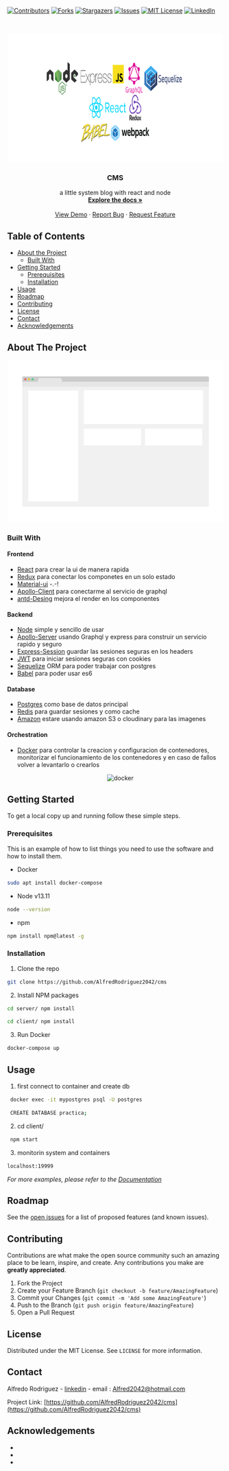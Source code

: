 <!-- PROJECT SHIELDS -->
<!--
*** I'm using markdown "reference style" links for readability.
*** Reference links are enclosed in brackets [ ] instead of parentheses ( ).
*** See the bottom of this document for the declaration of the reference variables
*** for contributors-url, forks-url, etc. This is an optional, concise syntax you may use.
*** https://www.markdownguide.org/basic-syntax/#reference-style-links
-->

[![Contributors][contributors-shield]][contributors-url]
[![Forks][forks-shield]][forks-url]
[![Stargazers][stars-shield]][stars-url]
[![Issues][issues-shield]][issues-url]
[![MIT License][license-shield]][license-url]
[![LinkedIn][linkedin-shield]][linkedin-url]

<!-- PROJECT LOGO -->
<br />
<p align="center">
  <a href="https://github.com/AlfredRodriguez2042/cms">
    <img src="images/dev-logos.png" alt="Logo" width="800" height="300">
  </a>

  <h3 align="center">CMS</h3>

  <p align="center">
   a little system blog with react and node
    <br />
    <a href="https://github.com/github_username/repo"><strong>Explore the docs »</strong></a>
    <br />
    <br />
    <a href="https://github.com/github_username/repo">View Demo</a>
    ·
    <a href="https://github.com/github_username/repo/issues">Report Bug</a>
    ·
    <a href="https://github.com/github_username/repo/issues">Request Feature</a>
  </p>
</p>

<!-- TABLE OF CONTENTS -->

## Table of Contents

- [About the Project](#about-the-project)
  - [Built With](#built-with)
- [Getting Started](#getting-started)
  - [Prerequisites](#prerequisites)
  - [Installation](#installation)
- [Usage](#usage)
- [Roadmap](#roadmap)
- [Contributing](#contributing)
- [License](#license)
- [Contact](#contact)
- [Acknowledgements](#acknowledgements)

<!-- ABOUT THE PROJECT -->

## About The Project

[![Product Name Screen Shot][product-screenshot]](https://example.com)

### Built With

#### Frontend

- [React]() para crear la ui de manera rapida
- [Redux]() para conectar los componetes en un solo estado
- [Material-ui]() -.-!
- [Apollo-Client]() para conectarme al servicio de graphql
- [antd-Desing]() mejora el render en los componentes

#### Backend

- [Node]() simple y sencillo de usar
- [Apollo-Server]() usando Graphql y express para construir un servicio rapido y seguro
- [Express-Session]() guardar las sesiones seguras en los headers
- [JWT]() para iniciar sesiones seguras con cookies
- [Sequelize]() ORM para poder trabajar con postgres
- [Babel]() para poder usar es6

#### Database

- [Postgres]() como base de datos principal
- [Redis]() para guardar sesiones y como cache
- [Amazon]() estare usando amazon S3 o cloudinary para las imagenes

#### Orchestration

- [Docker]() para controlar la creacion y configuracion de contenedores, monitorizar el funcionamiento de los contenedores y en caso de fallos volver a levantarlo o crearlos
  <p align="center">
   <img src="https://profile.es/pro/wp-content/media/Docker-Swarm.png" alt="docker" width="350" height="280">
  </p>

<!-- GETTING STARTED -->

## Getting Started

To get a local copy up and running follow these simple steps.

### Prerequisites

This is an example of how to list things you need to use the software and how to install them.

- Docker

```sh
sudo apt install docker-compose
```

- Node v13.11

```sh
node --version
```

- npm

```sh
npm install npm@latest -g
```

### Installation

1. Clone the repo

```sh
git clone https://github.com/AlfredRodriguez2042/cms
```

2. Install NPM packages

```sh
cd server/ npm install
```

```sh
cd client/ npm install
```

3. Run Docker

```sh
docker-compose up
```

<!-- USAGE EXAMPLES -->

## Usage

1. first connect to container and create db

```sh
 docker exec -it mypostgres psql -U postgres
```

```sh
 CREATE DATABASE practica;
```

2. cd client/

```sh
 npm start
```

3. monitorin system and containers

```sh
localhost:19999
```

<!-- aca van los ejemplos -->

_For more examples, please refer to the [Documentation](https://example.com)_

<!-- ROADMAP -->

## Roadmap

See the [open issues](https://github.com/github_username/repo/issues) for a list of proposed features (and known issues).

<!-- CONTRIBUTING -->

## Contributing

Contributions are what make the open source community such an amazing place to be learn, inspire, and create. Any contributions you make are **greatly appreciated**.

1. Fork the Project
2. Create your Feature Branch (`git checkout -b feature/AmazingFeature`)
3. Commit your Changes (`git commit -m 'Add some AmazingFeature'`)
4. Push to the Branch (`git push origin feature/AmazingFeature`)
5. Open a Pull Request

<!-- LICENSE -->

## License

Distributed under the MIT License. See `LICENSE` for more information.

<!-- CONTACT -->

## Contact

Alfredo Rodriguez - [linkedin](www.linkedin.com/in/alfredrodriguez2042) - email : Alfred2042@hotmail.com

Project Link: [https://github.com/AlfredRodriguez2042/cms](https://github.com/AlfredRodriguez2042/cms)

<!-- ACKNOWLEDGEMENTS -->

## Acknowledgements

- []()
- []()
- []()

<!-- MARKDOWN LINKS & IMAGES -->
<!-- https://www.markdownguide.org/basic-syntax/#reference-style-links -->

[contributors-shield]: https://img.shields.io/github/contributors/Alfredrodriguez2042/cms.svg?style=flat-square
[contributors-url]: https://github.com/AlfredRodriguez2042/cms/graphs/contributors
[forks-shield]: https://img.shields.io/github/forks/Alfredrodriguez2042/cms.svg?style=flat-square
[forks-url]: https://github.com/AlfredRodriguez2042/cms/network/members
[stars-shield]: https://img.shields.io/github/stars/Alfredrodriguez2042/cms.svg?style=flat-square
[stars-url]: https://github.com/AlfredRodriguez2042/cms/stargazers
[issues-shield]: https://img.shields.io/github/issues/Alfredrodriguez2042/cms.svg?style=flat-square
[issues-url]: https://github.com/AlfredRodriguez2042/cms/issues
[license-shield]: https://img.shields.io/github/license/Alfredrodriguez2042/cms.svg?style=flat-square
[license-url]: https://github.com/othneildrew/Best-README-Template/blob/master/LICENSE.txt
[linkedin-shield]: https://img.shields.io/badge/-LinkedIn-black.svg?style=flat-square&logo=linkedin&colorB=555
[linkedin-url]: https://linkedin.com/in/alfredrodriguez2042
[product-screenshot]: images/screenshot.png

